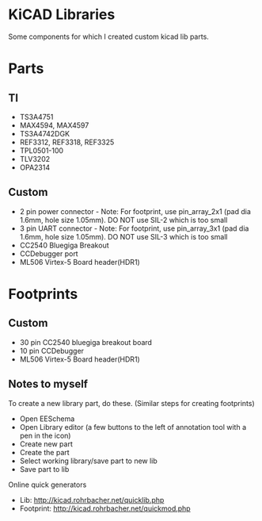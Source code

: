 KiCAD Libraries
===============

Some components for which I created custom kicad lib parts.

Parts
=====

TI
--

- TS3A4751
- MAX4594, MAX4597
- TS3A4742DGK
- REF3312, REF3318, REF3325
- TPL0501-100
- TLV3202
- OPA2314

Custom
------

- 2 pin power connector - Note: For footprint, use pin_array_2x1 (pad dia 1.6mm, hole size 1.05mm). DO NOT use SIL-2 which is too small
- 3 pin UART connector - Note: For footprint, use pin_array_3x1 (pad dia 1.6mm, hole size 1.05mm). DO NOT use SIL-3 which is too small
- CC2540 Bluegiga Breakout
- CCDebugger port
- ML506 Virtex-5 Board header(HDR1)

Footprints
==========

Custom
-------

- 30 pin CC2540 bluegiga breakout board
- 10 pin CCDebugger
- ML506 Virtex-5 Board header(HDR1)

Notes to myself
--------------

To create a new library part, do these. (Similar steps for creating footprints)

- Open EESchema
- Open Library editor (a few buttons to the left of annotation tool with a pen in the icon)
- Create new part
- Create the part
- Select working library/save part to new lib
- Save part to lib

Online quick generators

- Lib: http://kicad.rohrbacher.net/quicklib.php
- Footprint: http://kicad.rohrbacher.net/quickmod.php

